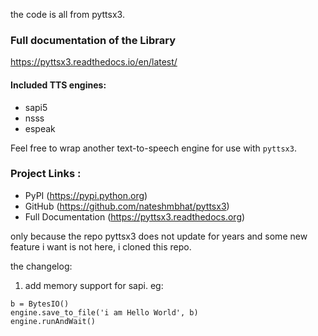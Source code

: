 the code is all from pyttsx3.

### **Full documentation of the Library**

https://pyttsx3.readthedocs.io/en/latest/


#### Included TTS engines:

* sapi5
* nsss
* espeak

Feel free to wrap another text-to-speech engine for use with ``pyttsx3``.

### Project Links :

* PyPI (https://pypi.python.org)
* GitHub (https://github.com/nateshmbhat/pyttsx3)
* Full Documentation (https://pyttsx3.readthedocs.org)



only because the repo pyttsx3 does not update for years and some new feature i want is not here, i cloned this repo.

the changelog:

1. add memory support for sapi. 
   eg: 
   
```
b = BytesIO()
engine.save_to_file('i am Hello World', b)
engine.runAndWait()
```